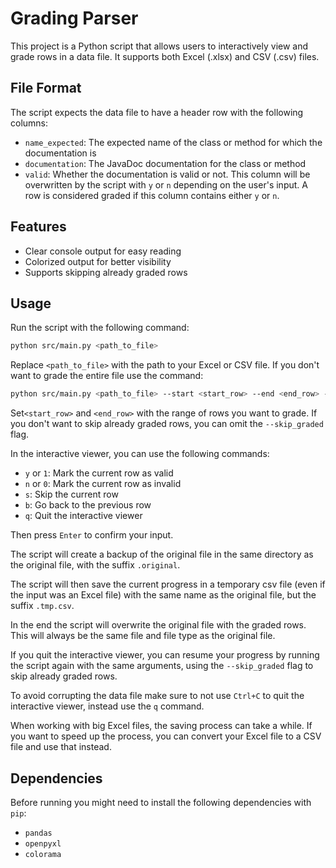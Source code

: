 # Grading Parser

This project is a Python script that allows users to interactively view and grade rows in a data file. It supports both Excel (.xlsx) and CSV (.csv) files.

## File Format

The script expects the data file to have a header row with the following columns:

- `name_expected`: The expected name of the class or method for which the documentation is
- `documentation`: The JavaDoc documentation for the class or method
- `valid`: Whether the documentation is valid or not. This column will be overwritten by the script with `y` or `n` depending on the user's input. A row is considered graded if this column contains either `y` or `n`.

## Features

- Clear console output for easy reading
- Colorized output for better visibility
- Supports skipping already graded rows

## Usage

Run the script with the following command:

```bash
python src/main.py <path_to_file>
```

Replace `<path_to_file>` with the path to your Excel or CSV file. If you don't want to grade the entire file use the command:

```bash
python src/main.py <path_to_file> --start <start_row> --end <end_row> --skip_graded
```

Set`<start_row>` and `<end_row>` with the range of rows you want to grade. If you don't want to skip already graded rows, you can omit the `--skip_graded` flag.

In the interactive viewer, you can use the following commands:

- `y` or `1`: Mark the current row as valid
- `n` or `0`: Mark the current row as invalid
- `s`: Skip the current row
- `b`: Go back to the previous row
- `q`: Quit the interactive viewer

Then press `Enter` to confirm your input.

The script will create a backup of the original file in the same directory as the original file, with the suffix `.original`.

The script will then save the current progress in a temporary csv file (even if the input was an Excel file) with the same name as the original file, but the suffix `.tmp.csv`.

In the end the script will overwrite the original file with the graded rows. This will always be the same file and file type as the original file.

If you quit the interactive viewer, you can resume your progress by running the script again with the same arguments, using the `--skip_graded` flag to skip already graded rows.

To avoid corrupting the data file make sure to not use `Ctrl+C` to quit the interactive viewer, instead use the `q` command.

When working with big Excel files, the saving process can take a while. If you want to speed up the process, you can convert your Excel file to a CSV file and use that instead.

## Dependencies

Before running you might need to install the following dependencies with `pip`:

- `pandas`
- `openpyxl`
- `colorama`
